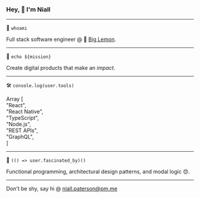 ### Hey, 👋 I'm Niall

---

🥞 `whoami`

Full stack software engineer @ 🍋 [Big Lemon](https://biglemon.co.uk).

---

🚀 `echo ${mission}`

Create digital products that make an _impact_.

---

🛠 `console.log(user.tools)`

Array [  
 "React",  
 "React Native",  
 "TypeScript",  
 "Node.js",  
 "REST APIs",  
 "GraphQL",  
]

---

🤯 `(() => user.fascinated_by)()`

Functional programming, architectural design patterns, and modal logic 😍.

---

Don't be shy, say hi @ <niall.paterson@pm.me>
